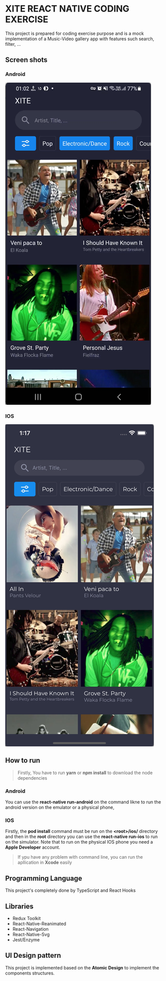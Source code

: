 # XITE REACT NATIVE CODING EXERCISE

This project is prepared for coding exercise purpose and is a mock implementation of a Music-Video gallery app with features such search, filter, ...

## Screen shots

### Android
![xite android](https://github.com/nazarireza/XiteApp/blob/fa27957de919dbaae0848dd231a916004c205e13/screenShots/xite_android.png)

### IOS
![xite android](https://github.com/nazarireza/XiteApp/blob/fa27957de919dbaae0848dd231a916004c205e13/screenShots/xite_ios.png)

## How to run

> Firstly, You have to run **yarn** or **npm install** to download the node dependencies

### Android
You can use the **react-native run-android** on the command likne to run the android version on the emulator or a physical phone,

### IOS
Firstly, the **pod install** command must be run on the **\<root>/ios/** directory and then in the **root** directory you can use the **react-native run-ios** to run on the simulator. Note that to run on the physical IOS phone you need a **Apple Developer** account.
> If ypu have any problem with command line, you can run the apllication in **Xcode** easily

## Programming Language
This project's completely done by TypeScript and React Hooks

## Libraries
- Redux Toolkit
- React-Native-Reanimated
- React-Navigation
- React-Native-Svg
- Jest/Enzyme

## UI Design pattern
This project is implemented based on the **Atomic Design** to implement the components structures.